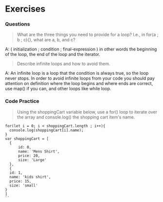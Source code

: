 # Exercises

### Questions

> What are the three things you need to provide for a loop? I.e., in for(a ; b ; c){}, what are a, b, and c?

A: ( initialization ; condition ; final-expression ) in other words the beginning of the loop, the end of the loop and the iterator.

> Describe infinite loops and how to avoid them.

A: An infinite loop is a loop that the condition is always true, so the loop never stops. In order to avoid infinite loops from your code you should pay attention on definition where the loop begins and where ends are correct, use map() if you can, and other loops like while loop.

### Code Practice

> Using the shoppingCart variable below, use a for() loop to iterate over the array and console.log() the shopping cart item's name.

```
for(let i = 0; i < shoppingCart.length ; i++){
  console.log(shoppingCart[i].name);
}
var shoppingCart = [
  {
      id: 0,
      name: 'Mens Shirt',
      price: 20,
      size: 'Large'
  },
  {
  id: 1,
  name: 'kids shirt',
  price: 15,
  size: 'small'
}
]
``
